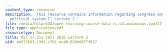 ```yaml
---
content_type: resource
description: 'This resource contains information regarding congress and the american
  political system I: Lecture 2.'
file: /media/https%3A/open-learning-course-data-rc.s3.amazonaws.com/17-251-congress-and-the-american-political-system-i-fall-2016/ab517603c3d1c761ac40828e6877f017_MIT17_251F16_Lec2.pdf
file_type: application/pdf
resourcetype: Document
title: MIT 17.251 Fall 2016 Lecture 2
uid: ab517603-c3d1-c761-ac40-828e6877f017
---
```

